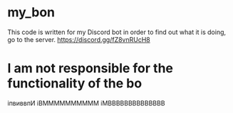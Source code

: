 # my_bon

This code is written for my Discord bot in order to find out what it is doing, go to the server. https://discord.gg/fZ8vnRUcH8

# I am not responsible for the functionality of the bo
іпвиввпИ
іВММММММММММ
іМВВВВВВВВВВВВВВ
